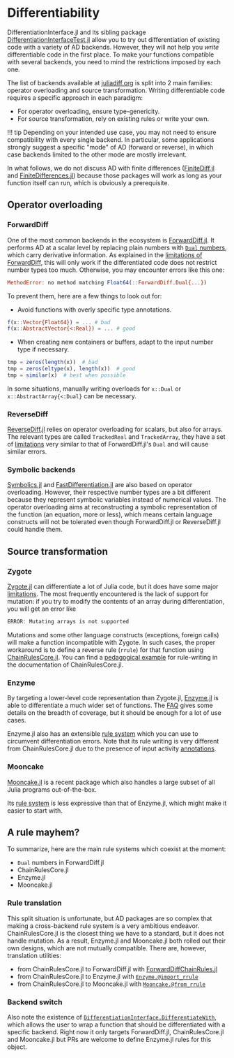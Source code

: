 # Differentiability

DifferentiationInterface.jl and its sibling package [DifferentiationInterfaceTest.jl](https://github.com/JuliaDiff/DifferentiationInterface.jl/tree/main/DifferentiationInterfaceTest) allow you to try out differentiation of existing code with a variety of AD backends.
However, they will not help you _write_ differentiable code in the first place.
To make your functions compatible with several backends, you need to mind the restrictions imposed by each one.

The list of backends available at [juliadiff.org](https://juliadiff.org/) is split into 2 main families: operator overloading and source transformation.
Writing differentiable code requires a specific approach in each paradigm:

- For operator overloading, ensure type-genericity.
- For source transformation, rely on existing rules or write your own.

!!! tip
    Depending on your intended use case, you may not need to ensure compatibility with every single backend.
    In particular, some applications strongly suggest a specific "mode" of AD (forward or reverse), in which case backends limited to the other mode are mostly irrelevant.

In what follows, we do not discuss AD with finite differences ([FiniteDiff.jl](https://github.com/JuliaDiff/FiniteDiff.jl) and [FiniteDifferences.jl](https://github.com/JuliaDiff/FiniteDifferences.jl)) because those packages will work as long as your function itself can run, which is obviously a prerequisite.

## Operator overloading

### ForwardDiff

One of the most common backends in the ecosystem is [ForwardDiff.jl](https://github.com/JuliaDiff/ForwardDiff.jl).
It performs AD at a scalar level by replacing plain numbers with [`Dual` numbers](https://juliadiff.org/ForwardDiff.jl/stable/dev/how_it_works/), which carry derivative information.
As explained in the [limitations of ForwardDiff](https://juliadiff.org/ForwardDiff.jl/stable/user/limitations/), this will only work if the differentiated code does not restrict number types too much.
Otherwise, you may encounter errors like this one:

```julia
MethodError: no method matching Float64(::ForwardDiff.Dual{...})
```

To prevent them, here are a few things to look out for:

- Avoid functions with overly specific type annotations.

```julia
f(x::Vector{Float64}) = ... # bad
f(x::AbstractVector{<:Real}) = ... # good
```

- When creating new containers or buffers, adapt to the input number type if necessary.

```julia
tmp = zeros(length(x))  # bad
tmp = zeros(eltype(x), length(x))  # good
tmp = similar(x)  # best when possible
```

In some situations, manually writing overloads for `x::Dual` or `x::AbstractArray{<:Dual}` can be necessary.

### ReverseDiff

[ReverseDiff.jl](https://github.com/JuliaDiff/ReverseDiff.jl) relies on operator overloading for scalars, but also for arrays.
The relevant types are called `TrackedReal` and `TrackedArray`, they have a set of [limitations](https://juliadiff.org/ReverseDiff.jl/stable/limits/) very similar to that of ForwardDiff.jl's `Dual` and will cause similar errors. 

### Symbolic backends

[Symbolics.jl](https://github.com/JuliaSymbolics/Symbolics.jl) and [FastDifferentiation.jl](https://github.com/brianguenter/FastDifferentiation.jl) are also based on operator overloading.
However, their respective number types are a bit different because they represent symbolic variables instead of numerical values.
The operator overloading aims at reconstructing a symbolic representation of the function (an equation, more or less), which means certain language constructs will not be tolerated even though ForwardDiff.jl or ReverseDiff.jl could handle them.

## Source transformation

### Zygote

[Zygote.jl](https://github.com/FluxML/Zygote.jl) can differentiate a lot of Julia code, but it does have some major [limitations](https://fluxml.ai/Zygote.jl/stable/limitations/).
The most frequently encountered is the lack of support for mutation: if you try to modify the contents of an array during differentiation, you will get an error like

```julia
ERROR: Mutating arrays is not supported
```

Mutations and some other language constructs (exceptions, foreign calls) will make a function incompatible with Zygote.
In such cases, the proper workaround is to define a reverse rule (`rrule`) for that function using [ChainRulesCore.jl](https://github.com/JuliaDiff/ChainRulesCore.jl).
You can find a [pedagogical example](https://juliadiff.org/ChainRulesCore.jl/stable/rule_author/example.html) for rule-writing in the documentation of ChainRulesCore.jl.

### Enzyme

By targeting a lower-level code representation than Zygote.jl, [Enzyme.jl](https://github.com/EnzymeAD/Enzyme.jl) is able to differentiate a much wider set of functions.
The [FAQ](https://enzymead.github.io/Enzyme.jl/stable/faq/) gives some details on the breadth of coverage, but it should be enough for a lot of use cases.

Enzyme.jl also has an extensible [rule system](https://enzymead.github.io/Enzyme.jl/stable/generated/custom_rule/) which you can use to circumvent differentiation errors.
Note that its rule writing is very different from ChainRulesCore.jl due to the presence of input activity [annotations](https://enzymead.github.io/Enzyme.jl/stable/api/#EnzymeCore.Annotation).

### Mooncake

[Mooncake.jl](https://github.com/compintell/Mooncake.jl) is a recent package which also handles a large subset of all Julia programs out-of-the-box.

Its [rule system](https://compintell.github.io/Mooncake.jl/dev/understanding_mooncake/rule_system/) is less expressive than that of Enzyme.jl, which might make it easier to start with.

## A rule mayhem?

To summarize, here are the main rule systems which coexist at the moment:

- `Dual` numbers in ForwardDiff.jl
- ChainRulesCore.jl
- Enzyme.jl
- Mooncake.jl

### Rule translation

This split situation is unfortunate, but AD packages are so complex that making a cross-backend rule system is a very ambitious endeavor.
ChainRulesCore.jl is the closest thing we have to a standard, but it does not handle mutation.
As a result, Enzyme.jl and Mooncake.jl both rolled out their own designs, which are not mutually compatible.
There are, however, translation utilities:

- from ChainRulesCore.jl to ForwardDiff.jl with [ForwardDiffChainRules.jl](https://github.com/ThummeTo/ForwardDiffChainRules.jl)
- from ChainRulesCore.jl to Enzyme.jl with [`Enzyme.@import_rrule`](https://enzymead.github.io/Enzyme.jl/stable/api/#Enzyme.@import_rrule-Tuple)
- from ChainRulesCore.jl to Mooncake.jl with [`Mooncake.@from_rrule`](https://compintell.github.io/Mooncake.jl/dev/utilities/tools_for_rules/#Using-ChainRules.jl)

### Backend switch

Also note the existence of [`DifferentiationInterface.DifferentiateWith`](@ref), which allows the user to wrap a function that should be differentiated with a specific backend.
Right now it only targets ForwardDiff.jl, ChainRulesCore.jl and Mooncake.jl but PRs are welcome to define Enzyme.jl rules for this object.